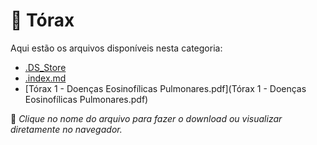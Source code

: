 # 📂 Tórax

Aqui estão os arquivos disponíveis nesta categoria:

- [.DS_Store](.DS_Store)
- [.index.md](.index.md)
- [Tórax 1 - Doenças Eosinofílicas Pulmonares.pdf](Tórax 1 - Doenças Eosinofílicas Pulmonares.pdf)

📌 *Clique no nome do arquivo para fazer o download ou visualizar diretamente no navegador.*
